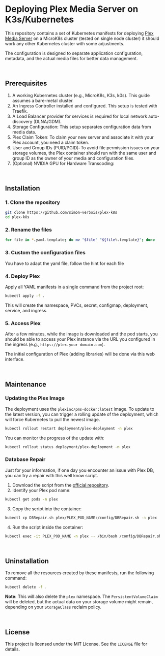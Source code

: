 # Deploying Plex Media Server on K3s/Kubernetes

This repository contains a set of Kubernetes manifests for deploying [Plex Media Server](https://www.plex.tv/) on a MicroK8s cluster (tested on single node cluster) it should work any other Kubernetes cluster with some adjustments.

The configuration is designed to separate application configuration, metadata, and the actual media files for better data management.

<br>

## Prerequisites

1. A working Kubernetes cluster (e.g., MicroK8s, K3s, k0s). This guide assumes a bare-metal cluster.
2. An Ingress Controller installed and configured. This setup is tested with Traefik.
3. A Load Balancer provider for services is required for local network auto-discovery (DLNA/GDM).
4. Storage Configuration: This setup separates configuration data from media data.
5. Plex Claim Token: To claim your new server and associate it with your Plex account, you need a claim token.
6. User and Group IDs (PUID/PGID): To avoid file permission issues on your storage volumes, the Plex container should run with the same user and group ID as the owner of your media and configuration files.
7. (Optional) NVIDIA GPU for Hardware Transcoding:

<br>

## Installation

### 1. Clone the repository

```bash
git clone https://github.com/simon-verbois/plex-k8s
cd plex-k8s
```

### 2. Rename the files

```bash
for file in *.yaml.template; do mv "$file" "${file%.template}"; done
```

### 3. Custom the configuration files

You have to adapt the yaml file, follow the hint for each file

### 4. Deploy Plex

Apply all YAML manifests in a single command from the project root:

```bash
kubectl apply -f .
```

This will create the namespace, PVCs, secret, configmap, deployment, service, and ingress.

### 5. Access Plex

After a few minutes, while the image is downloaded and the pod starts, you should be able to access your Plex instance via the URL you configured in the ingress (e.g., `https://plex.your-domain.com`).

The initial configuration of Plex (adding libraries) will be done via this web interface.

<br>

## Maintenance

### Updating the Plex Image

The deployment uses the `plexinc/pms-docker:latest` image. To update to the latest version, you can trigger a rolling update of the deployment, which will force Kubernetes to pull the newest image.

```bash
kubectl rollout restart deployment/plex-deployment -n plex
```

You can monitor the progress of the update with:

```bash
kubectl rollout status deployment/plex-deployment -n plex
```

### Database Repair

Just for your information, if one day you encounter an issue with Plex DB, you can try a repair with this well know script.

1. Download the script from the [official repository](https://github.com/ChuckPa/DBRepair).
2. Identify your Plex pod name:
```bash
kubectl get pods -n plex
```
3. Copy the script into the container:
```bash
kubectl cp DBRepair.sh plex/PLEX_POD_NAME:/config/DBRepair.sh -n plex
```
4. Run the script inside the container:
```bash
kubectl exec -it PLEX_POD_NAME -n plex -- /bin/bash /config/DBRepair.sh
```

<br>

## Uninstallation

To remove all the resources created by these manifests, run the following command:

```bash
kubectl delete -f .
```

**Note:** This will also delete the `plex` namespace. The `PersistentVolumeClaim` will be deleted, but the actual data on your storage volume might remain, depending on your `StorageClass` reclaim policy.

<br>

## License

This project is licensed under the MIT License. See the `LICENSE` file for details.